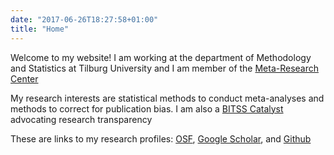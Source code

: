 ```yaml
---
date: "2017-06-26T18:27:58+01:00"
title: "Home"
---
```


Welcome to my website! I am working at the department of Methodology and Statistics at Tilburg University and I am member of the [Meta-Research Center](https://metaresearch.nl/)

My research interests are statistical methods to conduct meta-analyses and methods to correct for publication bias. I am also a [BITSS Catalyst](https://www.bitss.org/catalysts/) advocating research transparency

These are links to my research profiles: [OSF](https://osf.io/raetf/), [Google Scholar](https://scholar.google.nl/citations?user=ijbB068AAAAJ&hl=en), and [Github](https://github.com/robbievanaert)

